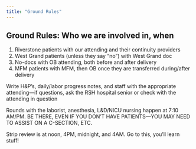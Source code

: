 ```yaml
---
title: "Ground Rules"
---
```

## Ground Rules: Who we are involved in, when
1. Riverstone patients with our attending and their continuity providers
2. West Grand patients (unless they say “no”) with West Grand doc
3. No-docs with OB attending, both before and after delivery
4. MFM patients with MFM, then OB once they are transferred during/after delivery

Write H&P’s, daily/labor progress notes, and staff with the appropriate attending—if questions, ask the RSH hospital senior or check with the attending in question

Rounds with the laborist, anesthesia, L&D/NICU nursing happen at 7:10 AM/PM.  BE THERE, EVEN IF YOU DON’T HAVE PATIENTS—YOU MAY NEED TO ASSIST ON A C-SECTION, ETC.

Strip review is at noon, 4PM, midnight, and 4AM.  Go to this, you’ll learn stuff!
